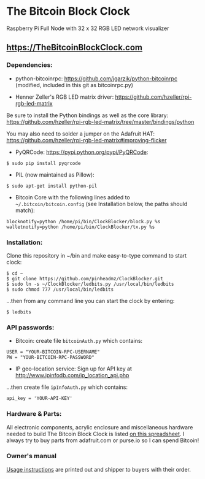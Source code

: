 # The Bitcoin Block Clock

Raspberry Pi Full Node with 32 x 32 RGB LED network visualizer

## https://TheBitcoinBlockClock.com

### Dependencies:

* python-bitcoinrpc: https://github.com/jgarzik/python-bitcoinrpc (modified, included in this git as bitcoinrpc.py)

* Henner Zeller's RGB LED matrix driver: https://github.com/hzeller/rpi-rgb-led-matrix 

Be sure to install the Python bindings as well as the core library: https://github.com/hzeller/rpi-rgb-led-matrix/tree/master/bindings/python

You may also need to solder a jumper on the Adafruit HAT: https://github.com/hzeller/rpi-rgb-led-matrix#improving-flicker

* PyQRCode: https://pypi.python.org/pypi/PyQRCode:

```
$ sudo pip install pyqrcode
```

* PIL (now maintained as Pillow):
```
$ sudo apt-get install python-pil
```

* Bitcoin Core with the following lines added to `~/.bitcoin/bitcoin.config` (see Installation below, the paths should match):

```
blocknotify=python /home/pi/bin/ClockBlocker/block.py %s
walletnotify=python /home/pi/bin/ClockBlocker/tx.py %s
```

### Installation:

Clone this repository in ~/bin and make easy-to-type command to start clock:

```
$ cd ~
$ git clone https://github.com/pinheadmz/ClockBlocker.git
$ sudo ln -s ~/ClockBlocker/ledbits.py /usr/local/bin/ledbits
$ sudo chmod 777 /usr/local/bin/ledbits
```

...then from any command line you can start the clock by entering:

```
$ ledbits
```

### API passwords:

* Bitcoin: create file `bitcoinAuth.py` which contains:

```
USER = "YOUR-BITCOIN-RPC-USERNAME"
PW = "YOUR-BITCOIN-RPC-PASSWORD"
```

* IP geo-location service: Sign up for API key at http://www.ipinfodb.com/ip_location_api.php

...then create file `ipInfoAuth.py` which contains:

```
api_key = 'YOUR-API-KEY'
```

### Hardware & Parts:

All electronic components, acrylic enclosure and miscellaneous hardware needed
to build The Bitcoin Block Clock is listed
[on this spreadsheet](https://docs.google.com/spreadsheets/d/e/2PACX-1vQoqwZii8Q7Vff4G6VBbHY9nEBDpCbcJl7A2JQr04GaWl1P8F48w6u9bmrUHPezkEt8M4pJDIwM2e7H/pubhtml?gid=0&single=true). I always try to buy parts from adafruit.com or purse.io
so I can spend Bitcoin!

### Owner's manual

[Usage instructions](https://docs.google.com/document/d/e/2PACX-1vRi7wA3FIfBUQlZgS-69wufT3hh3Ql9BB_YaUYyeJwtmLlDsRau02cQcQiyQ-pIc6Z-0PLSzBtu4j9x/pub) are printed out and shipper to buyers with their order.
